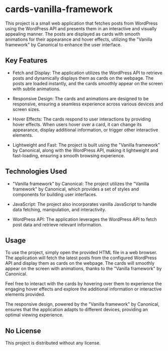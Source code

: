 # cards-vanilla-framework

This project is a small web application that fetches posts from WordPress using the WordPress API and presents them in an interactive and visually appealing manner. The posts are displayed as cards with smooth animations for their appearance and hover effects, utilizing the "Vanilla framework" by Canonical to enhance the user interface.

## Key Features

- Fetch and Display: The application utilizes the WordPress API to retrieve posts and dynamically displays them as cards on the webpage. The posts are loaded instantly, and the cards smoothly appear on the screen with subtle animations.

- Responsive Design: The cards and animations are designed to be responsive, ensuring a seamless experience across various devices and screen sizes.

- Hover Effects: The cards respond to user interactions by providing hover effects. When users hover over a card, it can change its appearance, display additional information, or trigger other interactive elements.

- Lightweight and Fast: The project is built using the "Vanilla framework" by Canonical, along with the WordPress API, making it lightweight and fast-loading, ensuring a smooth browsing experience.

## Technologies Used

- "Vanilla framework" by Canonical: The project utilizes the "Vanilla framework" by Canonical, which provides a set of styles and components for building user interfaces.

- JavaScript: The project also incorporates vanilla JavaScript to handle data fetching, manipulation, and interactivity.

- WordPress API: The application leverages the WordPress API to fetch post data and retrieve relevant information.

## Usage

To use the project, simply open the provided HTML file in a web browser. The application will fetch the latest posts from the configured WordPress API and display them as cards on the webpage. The cards will smoothly appear on the screen with animations, thanks to the "Vanilla framework" by Canonical.

Feel free to interact with the cards by hovering over them to experience the engaging hover effects and explore the additional information or interactive elements provided.

The responsive design, powered by the "Vanilla framework" by Canonical, ensures that the application adapts to different devices, providing an optimal viewing experience.

## No License

This project is distributed without any license.
